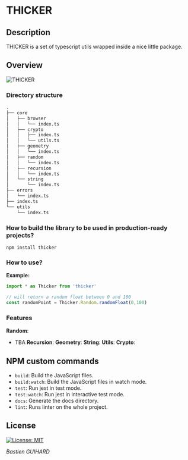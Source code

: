 # THICKER

## Description

THICKER is a set of typescript utils wrapped inside a nice little package.

## Overview
![THICKER](https://media.giphy.com/media/Gxrr0useOt368/source.gif)

### Directory structure 
```bash
.
├── core
│   ├── browser
│   │   └── index.ts
│   ├── crypto
│   │   ├── index.ts
│   │   └── utils.ts
│   ├── geometry
│   │   └── index.ts
│   ├── random
│   │   └── index.ts
│   ├── recursion
│   │   └── index.ts
│   └── string
│       └── index.ts
├── errors
│   └── index.ts
├── index.ts
└── utils
    └── index.ts
```

### How to build the library to be used in production-ready projects?
```npm install thicker```

### How to use?
__Example:__

```typescript
import * as Thicker from 'thicker'

// will return a random float between 0 and 100 
const randomPoint = Thicker.Random.randomFloat(0,100)

```
### Features

__Random__:
* TBA
__Recursion__:
__Geometry__:
__String__:
__Utils__:
__Crypto__:

## NPM custom commands

- `build`: Build the JavaScript files. 
- `build:watch`: Build the JavaScript files in watch mode. 
- `test`: Run jest in test mode.
- `test:watch`: Run jest in interactive test mode.
- `docs`: Generate the docs directory.
- `lint`: Runs linter on the whole project.

## License

[![License: MIT](https://img.shields.io/badge/License-MIT-yellow.svg)](https://opensource.org/licenses/MIT) 

*Bastien GUIHARD*
